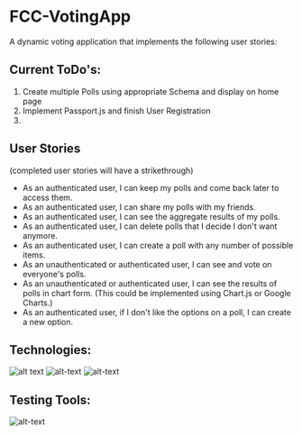 # FCC-VotingApp

A dynamic voting application that implements the following user stories:

##  Current ToDo's:
  
  1)  Create multiple Polls using appropriate Schema and display on home page
  2)  Implement Passport.js and finish User Registration 
  3)

## User Stories
  (completed user stories will have a strikethrough)
- As an authenticated user, I can keep my polls and come back later to access them.
- As an authenticated user, I can share my polls with my friends.
- As an authenticated user, I can see the aggregate results of my polls.
- As an authenticated user, I can delete polls that I decide I don't want anymore.
- As an authenticated user, I can create a poll with any number of possible items.
- As an unauthenticated or authenticated user, I can see and vote on everyone's polls.
- As an unauthenticated or authenticated user, I can see the results of polls in chart form. (This could be implemented using Chart.js or Google Charts.)
- As an authenticated user, if I don't like the options on a poll, I can create a new option.



## Technologies:


![alt text](http://mean.io/wp-content/themes/twentysixteen-child/images/express.png "")
![alt-text](http://mongodb-tools.com/img/mongoose.png "")
![alt-text](http://meganelizabethsmith.com/public/imgs/passportjs.png "")

## Testing Tools:

![alt-text](https://onsen.io/blog/content/images/2015/Aug/chaijs-mocha.png)


